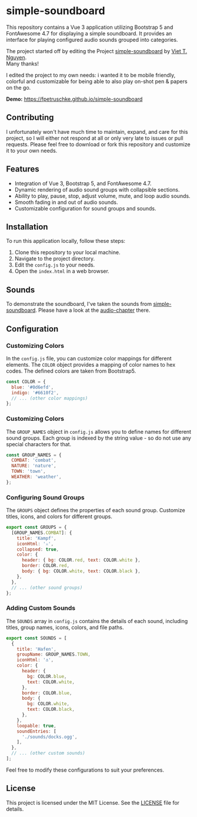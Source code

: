 # simple-soundboard

This repository contains a Vue 3 application utilizing Bootstrap 5 and FontAwesome 4.7 
for displaying a simple soundboard. It provides an interface for playing configured audio 
sounds grouped into categories. 

The project started off by editing the Project 
[simple-soundboard](https://github.com/vietjtnguyen/simple-soundboard) by 
[Viet T. Nguyen](https://github.com/vietjtnguyen).  
Many thanks!

I edited the project to my own needs: i wanted it to be mobile friendly, colorful and customizable
for being able to also play on-shot pen & papers on the go.

**Demo:** https://fpetruschke.github.io/simple-soundboard

## Contributing
I unfortunately won't have much time to maintain, expand, and care for this project,
so I will either not respond at all or only very late to issues or pull requests.
Please feel free to download or fork this repository and customize it to your own needs.

## Features

- Integration of Vue 3, Bootstrap 5, and FontAwesome 4.7.
- Dynamic rendering of audio sound groups with collapsible sections.
- Ability to play, pause, stop, adjust volume, mute, and loop audio sounds.
- Smooth fading in and out of audio sounds.
- Customizable configuration for sound groups and sounds.

## Installation

To run this application locally, follow these steps:

1. Clone this repository to your local machine.
2. Navigate to the project directory.
3. Edit the `config.js` to your needs.
4. Open the `index.html` in a web browser.

## Sounds

To demonstrate the soundboard, I've taken the sounds from 
[simple-soundboard](https://github.com/vietjtnguyen/simple-soundboard).
Please have a look at the [audio-chapter](https://github.com/vietjtnguyen/simple-soundboard#audio) there.

## Configuration

### Customizing Colors

In the `config.js` file, you can customize color mappings for different elements. 
The `COLOR` object provides a mapping of color names to hex codes.
The defined colors are taken from Bootstrap5.

```javascript
const COLOR = {
  blue: '#0d6efd',
  indigo: '#6610f2',
  // ... (other color mappings)
};
```

### Customizing Colors
The `GROUP_NAMES` object in `config.js` allows you to define names for different 
sound groups. Each group is indexed by the string value - so do not use any
special characters for that.

```javascript
const GROUP_NAMES = {
  COMBAT: 'combat',
  NATURE: 'nature',
  TOWN: 'town',
  WEATHER: 'weather',
};
```

### Configuring Sound Groups
The `GROUPS` object defines the properties of each sound group.
Customize titles, icons, and colors for different groups.

```javascript
export const GROUPS = {
  [GROUP_NAMES.COMBAT]: {
    title: 'Kampf',
    iconHtml: '⚔',
    collapsed: true,
    color: {
      header: { bg: COLOR.red, text: COLOR.white },
      border: COLOR.red,
      body: { bg: COLOR.white, text: COLOR.black },
    },
  },
  // ... (other sound groups)
};
```

### Adding Custom Sounds
The `SOUNDS` array in `config.js` contains the details of each sound, 
including titles, group names, icons, colors, and file paths.

```javascript
export const SOUNDS = [
  {
    title: 'Hafen',
    groupName: GROUP_NAMES.TOWN,
    iconHtml: '⚓',
    color: {
      header: { 
        bg: COLOR.blue,
        text: COLOR.white,
      },
      border: COLOR.blue,
      body: { 
        bg: COLOR.white,
        text: COLOR.black,
      },
    },
    loopable: true,
    soundEntries: [
      './sounds/docks.ogg',
    ],
  },
  // ... (other custom sounds)
];
```

Feel free to modify these configurations to suit your preferences.

## License
This project is licensed under the MIT License. See the [LICENSE](./LICENSE) file for details.
